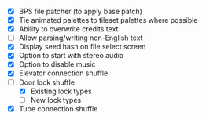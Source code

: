 - [x] BPS file patcher (to apply base patch)
- [x] Tie animated palettes to tileset palettes where possible
- [x] Ability to overwrite credits text
- [ ] Allow parsing/writing non-English text
- [x] Display seed hash on file select screen
- [x] Option to start with stereo audio
- [x] Option to disable music
- [x] Elevator connection shuffle
- [ ] Door lock shuffle
  - [x] Existing lock types
  - [ ] New lock types
- [x] Tube connection shuffle
